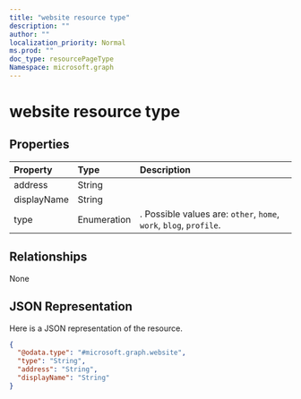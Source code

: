 ```yaml
---
title: "website resource type"
description: ""
author: ""
localization_priority: Normal
ms.prod: ""
doc_type: resourcePageType
Namespace: microsoft.graph
---
```



# website resource type



## Properties
|Property|Type|Description|
|:---|:---|:---|
|address|String||
|displayName|String||
|type|Enumeration|. Possible values are: `other`, `home`, `work`, `blog`, `profile`.|

## Relationships
None

## JSON Representation
Here is a JSON representation of the resource.
<!-- {
  "blockType": "resource",
  "@odata.type": "microsoft.graph.website"
}
-->
``` json
{
  "@odata.type": "#microsoft.graph.website",
  "type": "String",
  "address": "String",
  "displayName": "String"
}
```

